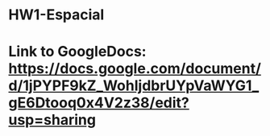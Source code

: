 # HW1-Espacial

# Link to GoogleDocs: https://docs.google.com/document/d/1jPYPF9kZ_WohljdbrUYpVaWYG1_gE6Dtooq0x4V2z38/edit?usp=sharing

